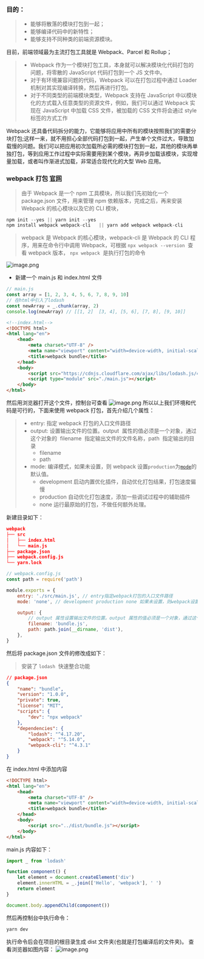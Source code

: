 ### 目的：

> -   能够将散落的模块打包到一起；
> -   能够编译代码中的新特性；
> -   能够支持不同种类的前端资源模块。

目前，前端领域最为主流打包工具就是 Webpack、Parcel 和 Rollup；

> -   Webpack 作为一个模块打包工具，本身就可以解决模块化代码打包的问题，将零散的 JavaScript 代码打包到一个 JS 文件中。
> -   对于有环境兼容问题的代码，Webpack 可以在打包过程中通过 Loader 机制对其实现编译转换，然后再进行打包。
> -   对于不同类型的前端模块类型，Webpack 支持在 JavaScript 中以模块化的方式载入任意类型的资源文件，例如，我们可以通过 Webpack 实现在 JavaScript 中加载 CSS 文件，被加载的 CSS 文件将会通过 style 标签的方式工作

Webpack 还具备代码拆分的能力，它能够将应用中所有的模块按照我们的需要分块打包;这样一来，就不用担心全部代码打包到一起，产生单个文件过大，导致加载慢的问题。我们可以把应用初次加载所必需的模块打包到一起，其他的模块再单独打包，等到应用工作过程中实际需要用到某个模块，再异步加载该模块，实现增量加载，或者叫作渐进式加载，非常适合现代化的大型 Web 应用。

### webpack 打包 [官网](https://www.webpackjs.com/guides/installation/)

> 由于 Webpack 是一个 npm 工具模块，所以我们先初始化一个 package.json 文件，用来管理 npm 依赖版本，完成之后，再来安装 Webpack 的核心模块以及它的 CLI 模块，

```javascript
npm init --yes || yarn init --yes
npm install webpack webpack-cli   || yarn add webpack webpack-cli
```

> webpack 是 Webpack 的核心模块，webpack-cli 是 Webpack 的 CLI 程序，用来在命令行中调用 Webpack，可根据 `npx webpack --version`  查看 webpack 版本， `npx webpack`  是执行打包的命令

![image.png](https://cdn.nlark.com/yuque/0/2021/png/541953/1610611585895-b795b042-556e-4a8d-9631-96c641bdfebd.png#align=left&display=inline&height=72&margin=%5Bobject%20Object%5D&name=image.png&originHeight=72&originWidth=272&size=6527&status=done&style=none&width=272)

-   新建一个 main.js 和 index.html 文件

```javascript
// main.js
const array = [1, 2, 3, 4, 5, 6, 7, 8, 9, 10]
// 在html中引入了lodash
const newArray = _.chunk(array, 2)
console.log(newArray) // [[1, 2]  [3, 4], [5, 6], [7, 8], [9, 10]]
```

```html
<!--index.html-->
<!DOCTYPE html>
<html lang="en">
    <head>
        <meta charset="UTF-8" />
        <meta name="viewport" content="width=device-width, initial-scale=1.0" />
        <title>webpack bundle</title>
    </head>
    <body>
        <script src="https://cdnjs.cloudflare.com/ajax/libs/lodash.js/4.17.20/lodash.min.js"></script>
        <script type="module" src="./main.js"></script>
    </body>
</html>
```

然后用浏览器打开这个文件，控制台可查看
![image.png](https://cdn.nlark.com/yuque/0/2021/png/541953/1610614272375-f70e1f96-1fa6-4f96-9de2-2f579f2eb3d3.png#align=left&display=inline&height=128&margin=%5Bobject%20Object%5D&name=image.png&originHeight=128&originWidth=220&size=4491&status=done&style=none&width=220)
所以以上我们环境和代码是可行的，下面来使用 webpack 打包，首先介绍几个属性：

> -   entry: 指定 webpack 打包的入口文件路径
> -   output: 设置输出文件的位置。output  属性的值必须是一个对象，通过这个对象的  filename  指定输出文件的文件名称，path  指定输出的目录
>     -   filename
>     -   path
> -   mode: 编译模式，如果未设置，则 webpack 设置`production`为[`mode`](https://webpack.js.org/configuration/mode/)的默认值。
>     -   development 启动内置优化插件，自动优化打包结果，打包速度偏慢
>     -   production 自动优化打包速度，添加一些调试过程中的辅助插件
>     -   none 运行最原始的打包，不做任何额外处理。

新建目录如下：

```json
webpack
├── src
│   ├── index.html
│   └── main.js
├── package.json
├── webpack.config.js
└── yarn.lock
```

```javascript
// webpack.config.js
const path = require('path')

module.exports = {
    entry: './src/main.js', // entry指定webpack打包的入口文件路径
    mode: 'none', // development production none 如果未设置，则webpack设置production为的默认值mode。

    output: {
        // output 属性设置输出文件的位置。output 属性的值必须是一个对象，通过这个对象的 filename 指定输出文件的文件名称，path 指定输出的目录
        filename: 'bundle.js',
        path: path.join(__dirname, 'dist'),
    },
}
```

然后将 package.json 文件的修改成如下：

> 安装了 `lodash`  快速整合功能

```json
// package.json
{
    "name": "bundle",
    "version": "1.0.0",
    "private": true,
    "license": "MIT",
    "scripts": {
        "dev": "npx webpack"
    },
    "dependencies": {
        "lodash": "^4.17.20",
        "webpack": "^5.14.0",
        "webpack-cli": "^4.3.1"
    }
}
```

在 index.html 中添加内容

```html
<!DOCTYPE html>
<html lang="en">
    <head>
        <meta charset="UTF-8" />
        <meta name="viewport" content="width=device-width, initial-scale=1.0" />
        <title>webpack bundle</title>
    </head>
    <body>
        <script src="../dist/bundle.js"></script>
    </body>
</html>
```

main.js 内容如下：

```javascript
import _ from 'lodash'

function component() {
    let element = document.createElement('div')
    element.innerHTML = _.join(['Hello', 'webpack'], ' ')
    return element
}

document.body.appendChild(component())
```

然后再控制台中执行命令：

```javascript
yarn dev
```

执行命令后会在项目的根目录生成 dist 文件夹(也就是打包编译后的文件夹)。
查看浏览器如图内容：
![image.png](https://cdn.nlark.com/yuque/0/2021/png/541953/1610618053570-81277b6d-8b7d-4c3a-b42e-ea5b35da7e46.png#align=left&display=inline&height=61&margin=%5Bobject%20Object%5D&name=image.png&originHeight=61&originWidth=210&size=1446&status=done&style=none&width=210)
